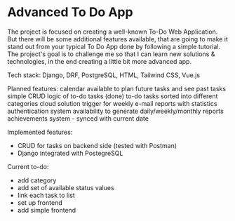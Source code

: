# Advanced To Do App

The project is focused on creating a well-known To-Do Web Application. But there will be some additional features available, that are going to make it stand out from your typical To Do App done by following a simple tutorial. The project's goal is to challenge me so that I can learn new solutions & technologies, in the end creating a little bit more advanced app.

Tech stack: Django, DRF, PostgreSQL, HTML, Tailwind CSS, Vue.js

Planned features:
calendar available to plan future tasks and see past tasks
simple CRUD logic of to-do tasks (done)
to-do tasks sorted into different categories
cloud solution
trigger for weekly e-mail reports with statistics
authentication system
availability to generate daily/weekly/monthly reports
achievements system - synced with current date

Implemented features:
* CRUD for tasks on backend side (tested with Postman)
* Django integrated with PostegreSQL

Current to-do:
- add category
- add set of available status values
- link each task to list
- set up frontend
- add simple frontend
